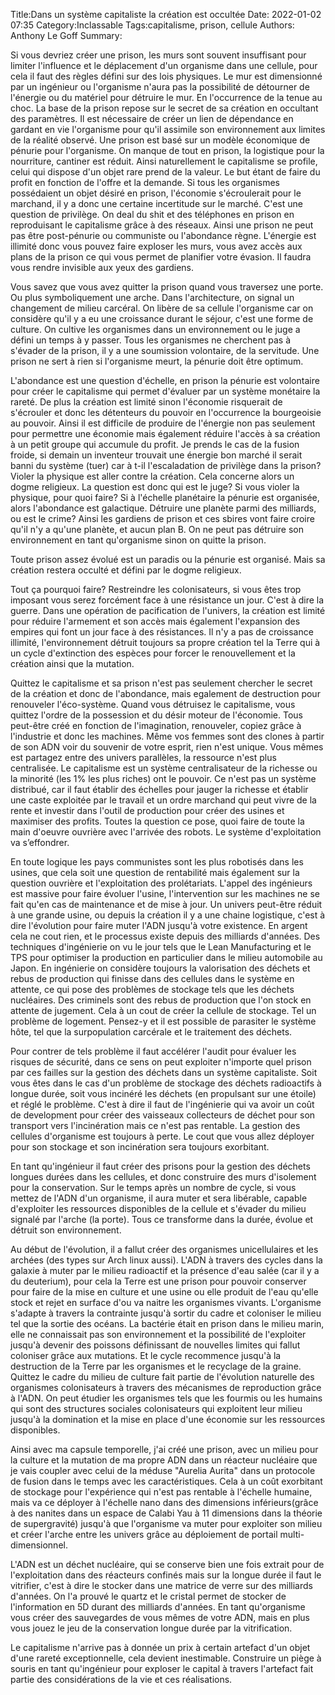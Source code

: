 ﻿Title:Dans un système capitaliste la création est occultée 
Date: 2022-01-02 07:35
Category:Inclassable
Tags:capitalisme, prison, cellule
Authors: Anthony Le Goff
Summary:

Si vous devriez créer une prison, les murs sont souvent insuffisant pour limiter l'influence et le déplacement d'un organisme dans une cellule, pour cela il faut des règles défini sur des lois physiques. Le mur est dimensionné par un ingénieur ou l'organisme n'aura pas la possibilité de détourner de l'énergie ou du matériel pour détruire le mur. En l'occurrence de la tenue au choc. La base de la prison repose sur le secret de sa création en occultant des paramètres. Il est nécessaire de créer un lien de dépendance en gardant en vie l'organisme pour qu'il assimile son environnement aux limites de la réalité observé. Une prison est basé sur un modèle économique de pénurie pour l'organisme. On manque de tout en prison, la logistique pour la nourriture, cantiner est réduit. Ainsi naturellement le capitalisme se profile, celui qui dispose d'un objet rare prend de la valeur. Le but étant de faire du profit en fonction de l'offre et la demande. Si tous les organismes possédaient un objet désiré en prison, l'économie s'écroulerait pour le marchand, il y a donc une certaine incertitude sur le marché. C'est une question de privilège. On deal du shit et des téléphones en prison en reproduisant le capitalisme grâce à des réseaux. Ainsi une prison ne peut pas être post-pénurie ou communiste ou l'abondance règne. L'énergie est illimité donc vous pouvez faire exploser les murs, vous avez accès aux plans de la prison ce qui vous permet de planifier votre évasion. Il faudra vous rendre invisible aux yeux des gardiens.  

Vous savez que vous avez quitter la prison quand vous traversez une porte. Ou plus symboliquement une arche. Dans l'architecture, on signal un changement de milieu carcéral. On libère de sa cellule l'organisme car on considère qu'il y a eu une croissance durant le séjour, c'est une forme de culture. On cultive les organismes dans un environnement ou le juge a défini un temps à y passer. Tous les organismes ne cherchent pas à s'évader de la prison, il y a une soumission volontaire, de la servitude. Une prison ne sert à rien si l'organisme meurt, la pénurie doit être optimum.  

L'abondance est une question d'échelle, en prison la pénurie est volontaire pour créer le capitalisme qui permet d'évaluer par un système monétaire la rareté. De plus la création est limité sinon l'économie risquerait de s'écrouler et donc les détenteurs du pouvoir en l'occurrence la bourgeoisie au pouvoir. Ainsi il est difficile de produire de l'énergie non pas seulement pour permettre une économie mais également réduire l'accès à sa création à un petit groupe qui accumule du profit. Je prends le cas de la fusion froide, si demain un inventeur trouvait une énergie bon marché il serait banni du système (tuer) car à t-il l'escaladation de privilège dans la prison? Violer la physique est aller contre la création. Cela concerne alors un dogme religieux. La question est donc qui est le juge? Si vous violer la physique, pour quoi faire? Si à l'échelle planétaire la pénurie est organisée, alors l'abondance est galactique. Détruire une planète parmi des milliards, ou est le crime? Ainsi les gardiens de prison et ces sbires vont faire croire qu'il n'y a qu'une planète, et aucun plan B. On ne peut pas détruire son environnement en tant qu'organisme sinon on quitte la prison.  

Toute prison assez évolué est un paradis ou la pénurie est organisé. Mais sa création restera occulté et défini par le dogme religieux.  

Tout ça pourquoi faire? Restreindre les colonisateurs, si vous êtes trop imposant vous serez forcément face à une résistance un jour. C'est à dire la guerre. Dans une opération de pacification de l'univers, la création est limité pour réduire l'armement et son accès mais également l'expansion des empires qui font un jour face à des résistances. Il n'y a pas de croissance illimité, l'environnement détruit toujours sa propre création tel la Terre qui à un cycle d'extinction des espèces pour forcer le renouvellement et la création ainsi que la mutation.  

Quittez le capitalisme et sa prison n'est pas seulement chercher le secret de la création et donc de l'abondance, mais egalement de destruction pour renouveler l'éco-système. Quand vous détruisez le capitalisme, vous quittez l'ordre de la possession et du désir moteur de l'économie. Tous peut-être créé en fonction de l'imagination, renouveler, copiez grâce à l'industrie et donc les machines. Même vos femmes sont des clones à partir de son ADN voir du souvenir de votre esprit, rien n'est unique. Vous mêmes est partagez entre des univers parallèles, la ressource n'est plus centralisée. Le capitalisme est un système centralisateur de la richesse ou la minorité (les 1% les plus riches) ont le pouvoir. Ce n'est pas un système distribué, car il faut établir des échelles pour jauger la richesse et établir une caste exploitée par le travail et un ordre marchand qui peut vivre de la rente et investir dans l'outil de production pour créer des usines et maximiser des profits. Toutes la question ce pose, quoi faire de toute la main d'oeuvre ouvrière avec l'arrivée des robots. Le système d'exploitation va s’effondrer.  

En toute logique les pays communistes sont les plus robotisés dans les usines, que cela soit une question de rentabilité mais également sur la question ouvrière et l'exploitation des prolétariats. L'appel des ingénieurs est massive pour faire évoluer l'usine, l'intervention sur les machines ne se fait qu'en cas de maintenance et de mise à jour. Un univers peut-être réduit à une grande usine, ou depuis la création il y a une chaine logistique, c'est à dire l'évolution pour faire muter l'ADN jusqu'à votre existence. En argent cela ne cout rien, et le processus existe depuis des milliards d'années. Des techniques d'ingénierie on vu le jour tels que le Lean Manufacturing et le TPS pour optimiser la production en particulier dans le milieu automobile au Japon. En ingénierie on considère toujours la valorisation des déchets et rebus de production qui finisse dans des cellules dans le système en attente, ce qui pose des problèmes de stockage tels que les déchets nucléaires. Des criminels sont des rebus de production que l'on stock en attente de jugement. Cela à un cout de créer la cellule de stockage. Tel un problème de logement. Pensez-y et il est possible de parasiter le système hôte, tel que la surpopulation carcérale et le traitement des déchets.  

Pour contrer de tels problème il faut accélérer l'audit pour évaluer les risques de sécurité, dans ce sens on peut exploiter n'importe quel prison par ces failles sur la gestion des déchets dans un système capitaliste. Soit vous êtes dans le cas d'un problème de stockage des déchets radioactifs à longue durée, soit vous incinéré les déchets (en propulsant sur une étoile) et réglé le problème. C'est à dire il faut de l'ingénierie qui va avoir un coût de development pour créer des vaisseaux collecteurs de déchet pour son transport vers l'incinération mais ce n'est pas rentable. La gestion des cellules d'organisme est toujours à perte. Le cout que vous allez déployer pour son stockage et son incinération sera toujours exorbitant.  

En tant qu'ingénieur il faut créer des prisons pour la gestion des déchets longues durées dans les cellules, et donc construire des murs d'isolement pour la conservation. Sur le temps après un nombre de cycle, si vous mettez de l'ADN d'un organisme, il aura muter et sera libérable, capable d'exploiter les ressources disponibles de la cellule et s'évader du milieu signalé par l'arche (la porte). Tous ce transforme dans la durée, évolue et détruit son environnement.  

Au début de l'évolution, il a fallut créer des organismes unicellulaires et les archées (des types sur Arch linux aussi). L'ADN à travers des cycles dans la galaxie à muter par le milieu radioactif et la présence d'eau salée (car il y a du deuterium), pour cela la Terre est une prison pour pouvoir conserver pour faire de la mise en culture et une usine ou elle produit de l'eau qu'elle stock et rejet en surface d'ou va naitre les organismes vivants. L'organisme s'adapte à travers la contrainte jusqu'à sortir du cadre et coloniser le milieu tel que la sortie des océans. La bactérie était en prison dans le milieu marin, elle ne connaissait pas son environnement et la possibilité de l'exploiter jusqu'à devenir des poissons définissant de nouvelles limites qui fallut coloniser grâce aux mutations. Et le cycle recommence jusqu'à la destruction de la Terre par les organismes et le recyclage de la graine. Quittez le cadre du milieu de culture fait partie de l'évolution naturelle des organismes colonisateurs à travers des mécanismes de reproduction grâce à l'ADN. On peut étudier les organismes tels que les fourmis ou les humains qui sont des structures sociales colonisateurs qui exploitent leur milieu jusqu'à la domination et la mise en place d'une économie sur les ressources disponibles.  

Ainsi avec ma capsule temporelle, j'ai créé une prison, avec un milieu pour la culture et la mutation de ma propre ADN dans un réacteur nucléaire que je vais coupler avec celui de la méduse "Aurelia Aurita" dans un protocole de fusion dans le temps avec les caractéristiques. Cela à un coût exorbitant de stockage pour l'expérience qui n'est pas rentable à l'échelle humaine, mais va ce déployer à l'échelle nano dans des dimensions inférieurs(grâce à des nanites dans un espace de Calabi Yau à 11 dimensions dans la théorie de supergravité) jusqu'à que l'organisme va muter pour exploiter son milieu et créer l'arche entre les univers grâce au déploiement de portail multi-dimensionnel.  

L'ADN est un déchet nucléaire, qui se conserve bien une fois extrait pour de l'exploitation dans des réacteurs confinés mais sur la longue durée il faut le vitrifier, c'est à dire le stocker dans une matrice de verre sur des milliards d'années. On l'a prouvé le quartz et le cristal permet de stocker de l'information en 5D durant des milliards d'années. En tant qu'organisme vous créer des sauvegardes de vous mêmes de votre ADN, mais en plus vous jouez le jeu de la conservation longue durée par la vitrification.  

Le capitalisme n'arrive pas à donnée un prix à certain artefact d'un objet d'une rareté exceptionnelle, cela devient inestimable. Construire un piège à souris en tant qu'ingénieur pour exploser le capital à travers l'artefact fait partie des considérations de la vie et ces réalisations.
